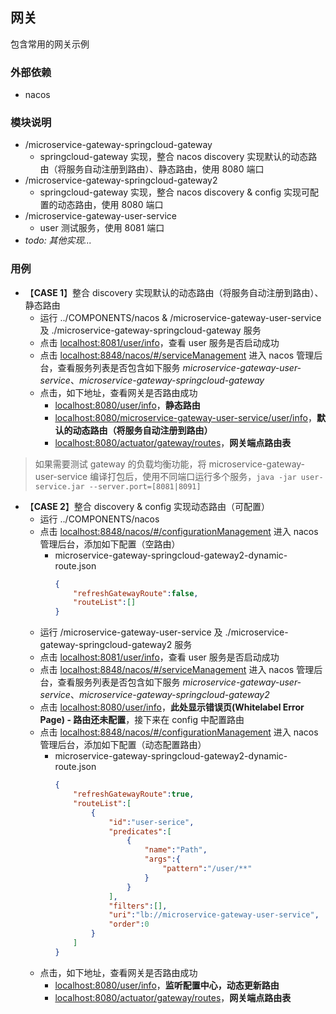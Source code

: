 ## 网关
包含常用的网关示例

### 外部依赖
* nacos

### 模块说明
* /microservice-gateway-springcloud-gateway
  * springcloud-gateway 实现，整合 nacos discovery 实现默认的动态路由（将服务自动注册到路由）、静态路由，使用 8080 端口
* /microservice-gateway-springcloud-gateway2
  * springcloud-gateway 实现，整合 nacos discovery & config 实现可配置的动态路由，使用 8080 端口
* /microservice-gateway-user-service
  * user 测试服务，使用 8081 端口
* *todo: 其他实现...*

### 用例
* 【**CASE 1**】整合 discovery 实现默认的动态路由（将服务自动注册到路由）、静态路由
  * 运行 ../COMPONENTS/nacos & /microservice-gateway-user-service 及 ./microservice-gateway-springcloud-gateway 服务
  * 点击 [localhost:8081/user/info](http://localhost:8081/user/info)，查看 user 服务是否启动成功 
  * 点击 [localhost:8848/nacos/#/serviceManagement](http://localhost:8848/nacos/#/serviceManagement) 进入 nacos 管理后台，查看服务列表是否包含如下服务 *microservice-gateway-user-service*、*microservice-gateway-springcloud-gateway*
  * 点击，如下地址，查看网关是否路由成功
    * [localhost:8080/user/info](http://localhost:8080/user/info)，**静态路由**
    * [localhost:8080/microservice-gateway-user-service/user/info](http://localhost:8080/microservice-gateway-user-service/user/info)，**默认的动态路由（将服务自动注册到路由）**
    * [localhost:8080/actuator/gateway/routes](http://localhost:8080/actuator/gateway/routes)，**网关端点路由表**
> 如果需要测试 gateway 的负载均衡功能，将 microservice-gateway-user-service 编译打包后，使用不同端口运行多个服务，`java -jar user-service.jar --server.port=[8081|8091]`
* 【**CASE 2**】整合 discovery & config 实现动态路由（可配置）
  * 运行 ../COMPONENTS/nacos
  * 点击 [localhost:8848/nacos/#/configurationManagement](http://localhost:8848/nacos/#/configurationManagement) 进入 nacos 管理后台，添加如下配置（空路由）
      * microservice-gateway-springcloud-gateway2-dynamic-route.json
        ```json
        {
            "refreshGatewayRoute":false,
            "routeList":[]
        }
        ```
  * 运行 /microservice-gateway-user-service 及 ./microservice-gateway-springcloud-gateway2 服务
  * 点击 [localhost:8081/user/info](http://localhost:8081/user/info)，查看 user 服务是否启动成功
  * 点击 [localhost:8848/nacos/#/serviceManagement](http://localhost:8848/nacos/#/serviceManagement) 进入 nacos 管理后台，查看服务列表是否包含如下服务 *microservice-gateway-user-service*、*microservice-gateway-springcloud-gateway2*
  * 点击 [localhost:8080/user/info](http://localhost:8080/user/info)，**此处显示错误页(Whitelabel Error Page) - 路由还未配置**，接下来在 config 中配置路由
  * 点击 [localhost:8848/nacos/#/configurationManagement](http://localhost:8848/nacos/#/configurationManagement) 进入 nacos 管理后台，添加如下配置（动态配置路由）
    * microservice-gateway-springcloud-gateway2-dynamic-route.json
      ```json
      {
          "refreshGatewayRoute":true,
          "routeList":[
              {
                  "id":"user-serice",
                  "predicates":[
                      {
                          "name":"Path",
                          "args":{
                              "pattern":"/user/**"
                          }
                      }
                  ],
                  "filters":[],
                  "uri":"lb://microservice-gateway-user-service",
                  "order":0
              }
          ]
      }
      ```
  * 点击，如下地址，查看网关是否路由成功
      * [localhost:8080/user/info](http://localhost:8080/user/info)，**监听配置中心，动态更新路由**
      * [localhost:8080/actuator/gateway/routes](http://localhost:8080/actuator/gateway/routes)，**网关端点路由表**